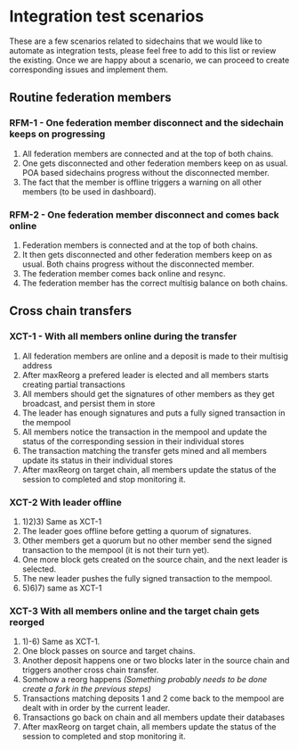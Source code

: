 # Integration test scenarios

These are a few scenarios related to sidechains that we would like to automate as integration tests, please feel free to add to this list or review the existing. Once we are happy about a scenario, we can proceed to create corresponding issues and implement them. 

## Routine federation members

### RFM-1 - One federation member disconnect and the sidechain keeps on progressing 
1) All federation members are connected and at the top of both chains.
2) One gets disconnected and other federation members keep on as usual. POA based sidechains progress without the disconnected member.
3) The fact that the member is offline triggers a warning on all other members (to be used in dashboard).

### RFM-2 - One federation member disconnect and comes back online 
1) Federation members is connected and at the top of both chains.
2) It then gets disconnected and other federation members keep on as usual. Both chains progress without the disconnected member.
3) The federation member comes back online and resync.
4) The federation member has the correct multisig balance on both chains.

## Cross chain transfers

### XCT-1 - With all members online during the transfer
1) All federation members are online and a deposit is made to their multisig address
2) After maxReorg a prefered leader is elected and all members starts creating partial transactions
3) All members should get the signatures of other members as they get broadcast, and persist them in store
4) The leader has enough signatures and puts a fully signed transaction in the mempool
5) All members notice the transaction in the mempool and update the status of the corresponding session in their individual stores
6) The transaction matching the transfer gets mined and all members update its status in their individual stores
7) After maxReorg on target chain, all members update the status of the session to completed and stop monitoring it.

### XCT-2 With leader offline
1) 1)2)3) Same as XCT-1
2) The leader goes offline before getting a quorum of signatures.
3) Other members get a quorum but no other member send the signed transaction to the mempool (it is not their turn yet).
4) One more block gets created on the source chain, and the next leader is selected.
5) The new leader pushes the fully signed transaction to the mempool.
6) 5)6)7) same as XCT-1

### XCT-3 With all members online and the target chain gets reorged
1) 1)-6) Same as XCT-1.
2) One block passes on source and target chains.
3) Another deposit happens one or two blocks later in the source chain and triggers another cross chain transfer.
3) Somehow a reorg happens _(Something probably needs to be done create a fork in the previous steps)_
4) Transactions matching deposits 1 and 2 come back to the mempool are dealt with in order by the current leader.
5) Transactions go back on chain and all members update their databases
6) After maxReorg on target chain, all members update the status of the session to completed and stop monitoring it.